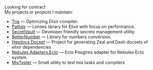 Looking for contract  
My projects or projects I maintain:
* [Tria](https://github.com/hissssst/tria) — Optimizing Elixir compiler.
* [Pathex](https://github.com/hissssst/pathex) — Lenses library for Elixir with focus on performance.
* [SecretVault](https://github.com/SecretVault-elixir/secret_vault) — Developer friendly secrets management utility.
* [BetterNumber](https://github.com/hissssst/better_number) — Library for numbers conversion.
* [Hexdocs Docset](https://github.com/hissssst/hexdocs_docset_api) — Project for generating Zeal and Dash docsets of elixir dependencies
* [Nebulex.Adapters.Ecto](https://github.com/hissssst/nebulex_adapters_ecto) — Ecto Posgtres adapter for Nebulex Ecto system
* [MixTester](https://github.com/hissssst/mix_tester) — Small utility to test mix tasks and compilers
